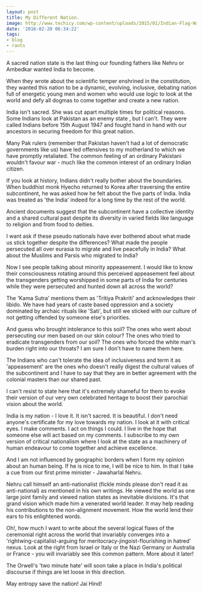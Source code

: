 ```yaml
---
layout: post
title: My Different Nation.
image: http://www.techicy.com/wp-content/uploads/2015/01/Indian-Flag-Wallpapers-HD-Images-Free-Download-2.jpg
date: '2016-02-20 06:34:22'
tags:
- blog
- rants
---
```


A sacred nation state is the last thing our founding fathers like Nehru or Ambedkar wanted India to become.

When they wrote about the scientific temper enshrined in the constitution, they wanted this nation to be a dynamic, evolving, inclusive, debating nation full of energetic young men and women who would use logic to look at the world and defy all dogmas to come together and create a new nation.

India isn't sacred. She was cut apart multiple times for political reasons. Some Indians look at Pakistan as an enemy state , but I can't. They were called Indians before 15th August 1947 and fought hand in hand with our ancestors in securing freedom for this great nation. 

Many Pak rulers (remember that Pakistan haven't had a lot of democratic governments like us) have led offensives to my motherland to which we have promptly retaliated. The common feeling of an ordinary Pakistani wouldn't favour war - much like the common interest of an ordinary Indian citizen.

If you look at history, Indians didn't really bother about the boundaries. When buddhist monk Hyecho returned to Korea after traversing the entire subcontinent, he was asked how he felt about the five parts of India. India was treated as 'the India' indeed for a long time by the rest of the world.

Ancient documents suggest that the subcontinent have a collective identity and a shared cultural past despite its diversity in varied fields like language to religion and from food to deities.  

I want ask if these pseudo nationals have ever bothered about what made us stick together despite the differences? What made the people persecuted all over eurasia to migrate and live peacefully in India? What about the Muslims and Parsis who migrated to India?

Now I see people talking about minority appeasement. I would like to know their consciousness rotating around this perceived appeasement feel about the transgenders getting worshipped in some parts of India for centuries while they were persecuted and hunted down all across the world?

The 'Kama Sutra' mentions them as 'Tritiya Prakriti' and acknowledges their libido. We have had years of caste based oppression and a society dominated by archaic rituals like 'Sati', but still we sticked with our culture of not getting offended by someone else's priorities.

And guess who brought intolerance to this soil? The ones who went about persecuting our men based on our skin colour? The ones who tried to eradicate transgenders from our soil? The ones who forced the white man's burden right into our throats? I am sure I don't have to name them here.

The Indians who can't tolerate the idea of inclusiveness and term it as 'appeasement' are the ones who doesn't really digest the cultural values of the subcontinent and I have to say that they are in better agreement with the colonial masters than our shared past.

I can't resist to state here that it's extremely shameful for them to evoke their version of our very own celebrated heritage to boost their parochial vision about the world.

India is my nation - I love it. It isn't sacred. It is beautiful. I don't need anyone's certificate for my love towards my nation. I look at it with critical eyes. I make comments. I act on things I could. I live in the hope that someone else will act based on my comments. I subscribe to my own version of critical nationalism where I look at the state as a machinery of human endeavour to come together and achieve excellence.

And I am not influenced by geographic borders when I form my opinion about an human being. If he is nice to me, I will be nice to him. In that I take a cue from our first prime minister - Jawaharlal Nehru.

Nehru call himself an anti-nationalist (fickle minds please don't read it as anti-national) as mentioned in his own writings. He viewed the world as one large joint family and viewed nation states as inevitable divisions. It's that grand vision which made him a venerated world leader. It may help reading his contributions to the non-alignment movement. How the world lend their ears to his enlightened words.

Oh!, how much I want to write about the several logical flaws of the ceremonial right across the world that invariably converges into a 'rightwing-capitalist-arguing for meritocracy-jingoist-flourishing in hatred' nexus. Look at the right from Israel or Italy or the Nazi Germany or Australia or France - you will invariably see this common pattern. More about it later!

The Orwell's 'two minute hate' will soon take a place in India's political discourse if things are let loose in this direction. 

May entropy save the nation! Jai Hind!